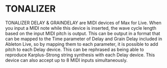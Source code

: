 # TONALIZER
TONALIZER DELAY & GRAINDELAY are MIDI devices of Max for Live.
When you input a MIDI note while this device is inserted, the wave cycle length based on the input MIDI pitch is output. This can be output in a format that can be mapped to the Time parameter of Delay and Grain Delay included in Ableton Live, so by mapping them to each parameter, it is possible to add pitch to each Delay device. This can be rephrased as being able to reproduce Karplus-Strong string synthesis with each Delay device.
This device can also accept up to 8 MIDI inputs simultaneously.

